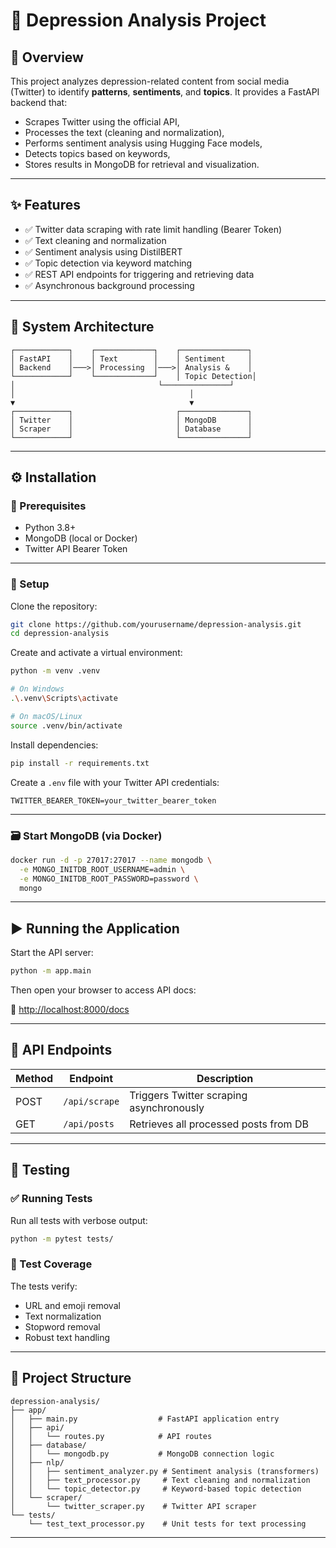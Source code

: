 
# 🧠 Depression Analysis Project

## 📖 Overview
This project analyzes depression-related content from social media (Twitter) to identify **patterns**, **sentiments**, and **topics**. It provides a FastAPI backend that:

- Scrapes Twitter using the official API,
- Processes the text (cleaning and normalization),
- Performs sentiment analysis using Hugging Face models,
- Detects topics based on keywords,
- Stores results in MongoDB for retrieval and visualization.

---

## ✨ Features

- ✅ Twitter data scraping with rate limit handling (Bearer Token)
- ✅ Text cleaning and normalization
- ✅ Sentiment analysis using DistilBERT
- ✅ Topic detection via keyword matching
- ✅ REST API endpoints for triggering and retrieving data
- ✅ Asynchronous background processing

---

##  🧱 System Architecture

    

    ┌────────────┐    ┌─────────────┐    ┌───────────────┐
    │ FastAPI    │    │ Text        │    │ Sentiment     │
    │ Backend    │───>│ Processing  │───>│ Analysis &    │
    └────────────┘    └─────────────┘    │ Topic Detection│
    │                                └───────────────┘
    │                                       │
    ▼                                       ▼
    ┌────────────┐                       ┌───────────────┐
    │ Twitter    │                       │ MongoDB       │
    │ Scraper    │                       │ Database      │
    └────────────┘                       └───────────────┘

    

---

## ⚙️ Installation

### 🔧 Prerequisites

- Python 3.8+
- MongoDB (local or Docker)
- Twitter API Bearer Token

---

### 🚀 Setup

Clone the repository:

```bash
git clone https://github.com/yourusername/depression-analysis.git
cd depression-analysis
````

Create and activate a virtual environment:

```bash
python -m venv .venv

# On Windows
.\.venv\Scripts\activate

# On macOS/Linux
source .venv/bin/activate
```

Install dependencies:

```bash
pip install -r requirements.txt
```

Create a `.env` file with your Twitter API credentials:

```env
TWITTER_BEARER_TOKEN=your_twitter_bearer_token
```

---

### 🗃️ Start MongoDB (via Docker)

```bash
docker run -d -p 27017:27017 --name mongodb \
  -e MONGO_INITDB_ROOT_USERNAME=admin \
  -e MONGO_INITDB_ROOT_PASSWORD=password \
  mongo
```

---

## ▶️ Running the Application

Start the API server:

```bash
python -m app.main
```

Then open your browser to access API docs:

📄 [http://localhost:8000/docs](http://localhost:8000/docs)

---

## 📡 API Endpoints

| Method | Endpoint      | Description                              |
| ------ | ------------- | ---------------------------------------- |
| POST   | `/api/scrape` | Triggers Twitter scraping asynchronously |
| GET    | `/api/posts`  | Retrieves all processed posts from DB    |

---

## 🧪 Testing

### ✅ Running Tests

Run all tests with verbose output:

```bash
python -m pytest tests/
```

### 🧼 Test Coverage

The tests verify:

* URL and emoji removal
* Text normalization
* Stopword removal
* Robust text handling

---

## 📁 Project Structure

```
depression-analysis/
├── app/
│   ├── main.py                  # FastAPI application entry
│   ├── api/
│   │   └── routes.py            # API routes
│   ├── database/
│   │   └── mongodb.py           # MongoDB connection logic
│   ├── nlp/
│   │   ├── sentiment_analyzer.py # Sentiment analysis (transformers)
│   │   ├── text_processor.py     # Text cleaning and normalization
│   │   └── topic_detector.py     # Keyword-based topic detection
│   └── scraper/
│       └── twitter_scraper.py    # Twitter API scraper
└── tests/
    └── test_text_processor.py    # Unit tests for text processing
```

---



